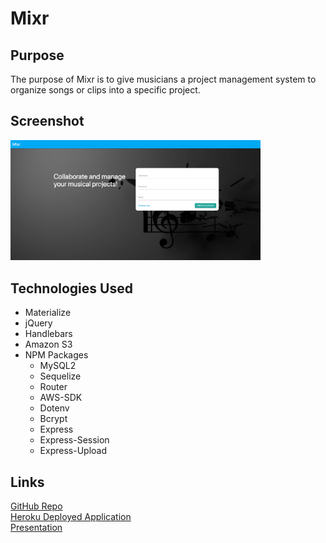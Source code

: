# Mixr

## Purpose
The purpose of Mixr is to give musicians a project management system to organize songs or clips into a specific project.

## Screenshot
<img src="./public/assets/images/screenshot.jpg" width="400px;">

## Technologies Used
- Materialize
- jQuery
- Handlebars
- Amazon S3
- NPM Packages
  - MySQL2
  - Sequelize
  - Router
  - AWS-SDK
  - Dotenv
  - Bcrypt
  - Express
  - Express-Session
  - Express-Upload

## Links
[GitHub Repo](https://github.com/redteam5/mixer)<br>
[Heroku Deployed Application](https://afternoon-reef-59917.herokuapp.com/)<br>
[Presentation](https://docs.google.com/presentation/d/1A1GEGIWSzgUg6kWlSGoRb5EvqfTeYfRhDa5yrOKTJ44/edit?usp=sharing)